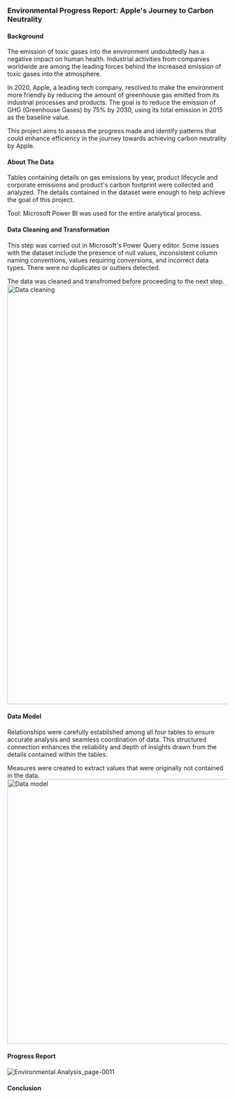 ### Environmental Progress Report: Apple's Journey to Carbon Neutrality

#### Background
The emission of toxic gases into the environment undoubtedly has a negative impact on human health. Industrial activities from companies worldwide are among the leading forces behind the increased emission of toxic gases into the atmosphere.

In 2020, Apple, a leading tech company, resolved to make the environment more friendly by reducing the amount of greenhouse gas emitted from its industrial processes and products. The goal is to reduce the emission of GHG (Greenhouse Gases) by 75% by 2030, using its total emission in 2015 as the baseline value.

This project aims to assess the progress made and identify patterns that could enhance efficiency in the journey towards achieving carbon neutrality by Apple.

#### About The Data
Tables containing details on gas emissions by year, product lifecycle and corporate emissions and product's carbon footprint were collected and analyzed. The details contained in the dataset were enough to help achieve the goal of this project. 

Tool: Microsoft Power BI was used for the entire analytical process.

#### Data Cleaning and Transformation
This step was carried out in Microsoft's Power Query editor. Some issues with the dataset include the presence of null values, inconsistent column naming conventions, values requiring conversions, and incorrect data types. There were no duplicates or outliers detected.

The data was cleaned and transfromed before proceeding to the next step. 
<img width="956" alt="Data cleaning" src="https://github.com/Promise-Chinonso/Environmental-Progress-Report-Apple-s-Journey-to-Carbon-Neutrality/assets/104436236/1e291a6f-80cc-4e3e-ad4a-efc23e903e86">


#### Data Model 
Relationships were carefully established among all four tables to ensure accurate analysis and seamless coordination of data. This structured connection enhances the reliability and depth of insights drawn from the details contained within the tables.

Measures were created to extract values that were originally not contained in the data.
<img width="604" alt="Data model" src="https://github.com/Promise-Chinonso/Environmental-Progress-Report-Apple-s-Journey-to-Carbon-Neutrality/assets/104436236/85f0d056-939b-4654-8952-33b82eccb0cc">

#### Progress Report
![Environmental Analysis_page-0011](https://github.com/Promise-Chinonso/Environmental-Progress-Report-Apple-s-Journey-to-Carbon-Neutrality/assets/104436236/d56386ce-301f-4bc3-a5d9-4c0723950c20)



#### Conclusion
